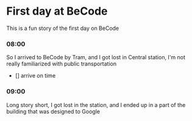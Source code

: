 # First day at BeCode

This is a fun story of the first day on BeCode

### 08:00
So I arrived to BeCode by Tram, and I got lost in Central station, I'm not really familiarized with public transportation
- [] arrive on time
### 09:00
Long story short, I got lost in the station, and I ended up in a part of the building that was designed to Google

